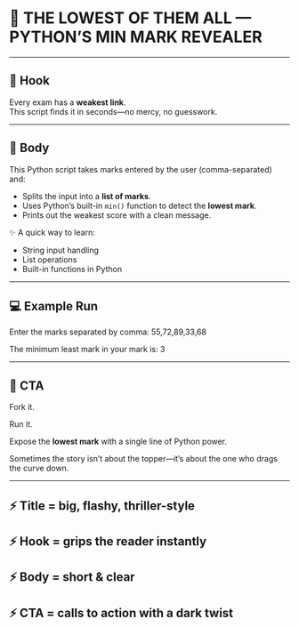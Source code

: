 # 🔮 THE LOWEST OF THEM ALL — PYTHON’S MIN MARK REVEALER 

---

## 🎯 Hook  

Every exam has a **weakest link**.  
This script finds it in seconds—no mercy, no guesswork.  

---

## 📜 Body  

This Python script takes marks entered by the user (comma-separated) and:  

- Splits the input into a **list of marks**.  
- Uses Python’s built-in `min()` function to detect the **lowest mark**.  
- Prints out the weakest score with a clean message.  

✨ A quick way to learn:  
- String input handling  
- List operations  
- Built-in functions in Python  

---
## 💻 Example Run  

Enter the marks separated by comma: 55,72,89,33,68

The minimum least mark in your mark is: 3

---

## 🚀 CTA  

Fork it.  

Run it.  

Expose the **lowest mark** with a single line of Python power.  

Sometimes the story isn’t about the topper—it’s about the one who drags the curve down.  

---

⚡ Title = big, flashy, thriller-style
---
⚡ Hook = grips the reader instantly
---
⚡ Body = short & clear
---
⚡ CTA = calls to action with a dark twist
---
